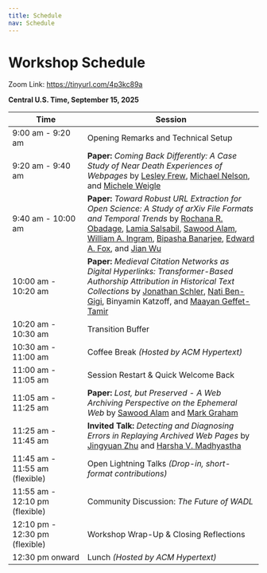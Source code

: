 ```yaml
---
title: Schedule
nav: Schedule
---
```

# Workshop Schedule

<script>
(function () {
  const timeEls = Array.from(document.querySelectorAll('time.event-time'));
  if (!timeEls.length) return;

  const tzSelect = document.getElementById('tz-select');
  const tzResetBtn = document.getElementById('tz-reset');
  const userTZ = Intl.DateTimeFormat().resolvedOptions().timeZone;

  // Populate timezone list (modern browsers)
  function getAllTimeZones() {
    if (Intl.supportedValuesOf && Intl.supportedValuesOf('timeZone')) {
      return Intl.supportedValuesOf('timeZone');
    }
    // Fallback (tiny curated list)
    return [
      'UTC','America/New_York','America/Chicago','America/Denver','America/Los_Angeles',
      'Europe/London','Europe/Paris','Europe/Berlin','Europe/Madrid',
      'Asia/Dubai','Asia/Kolkata','Asia/Singapore','Asia/Tokyo','Australia/Sydney'
    ];
  }

  function formatOptions(style) {
    // Two presets: "long" (weekday/date) and "short"
    if (style === 'short') {
      return { hour: 'numeric', minute: '2-digit', timeZoneName: 'short' };
    }
    return {
      weekday: 'short', year: 'numeric', month: 'short', day: 'numeric',
      hour: 'numeric', minute: '2-digit', timeZoneName: 'short'
    };
  }

  function renderTimes(tz) {
    for (const el of timeEls) {
      const iso = el.getAttribute('data-iso');
      const style = el.getAttribute('data-format') || 'long';
      if (!iso) continue;

      // Parse ISO with offset/UTC: safe with built-in Date
      const d = new Date(iso);
      if (isNaN(d)) continue;

      const fmt = new Intl.DateTimeFormat(undefined, { ...formatOptions(style), timeZone: tz });
      const text = fmt.format(d);

      // Update text content and machine-readable datetime attribute
      el.textContent = text;
      try {
        // For machine readability, store the localized version in title as a hint
        el.setAttribute('title', text + ' (' + tz + ')');
        el.setAttribute('data-shown-tz', tz);
        // Keep datetime attribute in UTC for semantics
        el.setAttribute('datetime', d.toISOString());
      } catch(e) {}
    }
  }

  // Populate the selector
  const tzs = getAllTimeZones();
  const frag = document.createDocumentFragment();
  tzs.forEach(z => {
    const opt = document.createElement('option');
    opt.value = z; opt.textContent = z;
    frag.appendChild(opt);
  });
  tzSelect.appendChild(frag);

  // Load preference from localStorage or use user tz
  const saved = localStorage.getItem('preferredTZ') || userTZ || 'UTC';
  if (tzs.includes(saved)) tzSelect.value = saved;

  // Initial render
  renderTimes(tzSelect.value);

  // Handlers
  tzSelect.addEventListener('change', () => {
    const tz = tzSelect.value;
    localStorage.setItem('preferredTZ', tz);
    renderTimes(tz);
  });

  tzResetBtn.addEventListener('click', () => {
    tzSelect.value = userTZ || 'UTC';
    localStorage.setItem('preferredTZ', tzSelect.value);
    renderTimes(tzSelect.value);
  });
})();
</script>

Zoom Link: https://tinyurl.com/4p3kc89a

**Central U.S. Time, September 15, 2025**

<table class="table table-striped table-bordered">
  <thead>
    <tr>
      <th style="width: 30%;">Time</th>
      <th>Session</th>
    </tr>
  </thead>
  <tbody>
    <tr>
      <td><time data-iso="2025-09-15T09:09:00-06:00" date-format="long">9:00 am - 9:20 am</time></td>
      <td>Opening Remarks and Technical Setup</td>
    </tr>
    <tr>
      <td>9:20 am - 9:40 am</td>
      <td><strong>Paper:</strong> <em>Coming Back Differently: A Case Study of Near Death Experiences of Webpages</em> by <a href="https://lesleyodu.github.io/">Lesley Frew</a>, <a href="https://www.cs.odu.edu/~mln/">Michael Nelson</a>, and <a href="https://weiglemc.github.io/">Michele Weigle</a></td>
    </tr>
    <tr>
      <td>9:40 am - 10:00 am</td>
      <td><strong>Paper:</strong> <em>Toward Robust URL Extraction for Open Science: A Study of arXiv File Formats and Temporal Trends</em> by <a href="https://rochanaro.github.io/">Rochana R. Obadage</a>, <a href="https://liyalamia.github.io/Portfolio/">Lamia Salsabil</a>, <a href="https://x.com/ibnesayeed">Sawood Alam</a>, <a href="https://waingram.github.io/">William A. Ingram</a>, <a href="https://bipasha-banerjee.github.io/">Bipasha Banarjee</a>, <a href="https://fox.cs.vt.edu/">Edward A. Fox</a>, and <a href="https://fanchyna.wixsite.com/jianwu">Jian Wu</a></td>
    </tr>
    <tr>
      <td>10:00 am - 10:20 am</td>
      <td><strong>Paper:</strong> <em>Medieval Citation Networks as Digital Hyperlinks: Transformer-Based Authorship Attribution in Historical Text Collections</em> by <a href="https://u.cs.biu.ac.il/~schlerj">Jonathan Schler</a>, <a href="https://www.linkedin.com/in/natibg/">Nati Ben-Gigi</a>, Binyamin Katzoff, and <a href="https://is.biu.ac.il/maayanz">Maayan Geffet-Tamir</a></td>
    </tr>
    <tr>
      <td>10:20 am - 10:30 am</td>
      <td>Transition Buffer</td>
    </tr>
    <tr>
      <td>10:30 am - 11:00 am</td>
      <td>Coffee Break <em>(Hosted by ACM Hypertext)</em></td>
    </tr>
    <tr>
      <td>11:00 am - 11:05 am</td>
      <td>Session Restart &amp; Quick Welcome Back</td>
    </tr>
    <tr>
      <td>11:05 am - 11:25 am</td>
      <td><strong>Paper:</strong> <em>Lost, but Preserved - A Web Archiving Perspective on the Ephemeral Web</em> by <a href="https://x.com/ibnesayeed">Sawood Alam</a> and <a href="https://x.com/markgraham">Mark Graham</a></td>
    </tr>
    <tr>
      <td>11:25 am - 11:45 am</td>
      <td><strong>Invited Talk:</strong> <em>Detecting and Diagnosing Errors in Replaying Archived Web Pages</em> by <a href="https://jingyzhu.github.io/">Jingyuan Zhu</a> and <a href="https://www.harsha.usc.edu/">Harsha V. Madhyastha</a></td>
    </tr>
    <tr>
      <td>11:45 am - 11:55 am (flexible)</td>
      <td>Open Lightning Talks <em>(Drop-in, short-format contributions)</em></td>
    </tr>
    <tr>
      <td>11:55 am - 12:10 pm (flexible)</td>
      <td>Community Discussion: <em>The Future of WADL</em></td>
    </tr>
    <tr>
      <td>12:10 pm - 12:30 pm (flexible)</td>
      <td>Workshop Wrap-Up &amp; Closing Reflections</td>
    </tr>
    <tr>
      <td>12:30 pm onward</td>
      <td>Lunch <em>(Hosted by ACM Hypertext)</em></td>
    </tr>
  </tbody>
</table>

